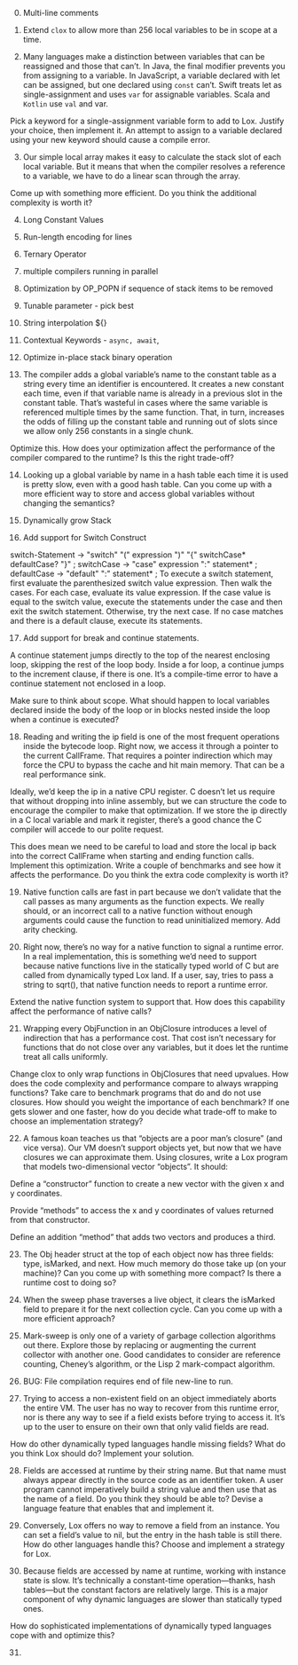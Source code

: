 0) Multi-line comments

1) Extend `clox` to allow more than 256 local variables to be in scope at a time.

2) Many languages make a distinction between variables that can be reassigned and those that can’t. In Java, the final modifier prevents you from assigning to a variable. In JavaScript, a variable declared with let can be assigned, but one declared using `const` can’t. Swift treats let as single-assignment and uses `var` for assignable variables. Scala and `Kotlin` use `val` and var.

Pick a keyword for a single-assignment variable form to add to Lox. Justify your choice, then implement it. An attempt to assign to a variable declared using your new keyword should cause a compile error.

3) Our simple local array makes it easy to calculate the stack slot of each local variable. But it means that when the compiler resolves a reference to a variable, we have to do a linear scan through the array.

Come up with something more efficient. Do you think the additional complexity is worth it?


4) Long Constant Values

5) Run-length encoding for lines

6) Ternary Operator

7) multiple compilers running in parallel

8) Optimization by OP_POPN if sequence of stack items to be removed

9)  Tunable parameter - pick best

10) String interpolation ${}
11) Contextual Keywords - `async, await`, 
12) Optimize in-place stack binary operation

13)  The compiler adds a global variable’s name to the constant table as a 
string every time an identifier is encountered. 
It creates a new constant each time, even if that variable name is already
in a previous slot in the constant table. That’s wasteful in cases where the same 
variable is referenced multiple times by the same function. That, in turn, increases 
the odds of filling up the constant table and running out of slots since we allow only 
256 constants in a single chunk.

Optimize this. How does your optimization 
affect the performance of the compiler compared to the runtime? Is this the right trade-off?

14) Looking up a global variable by name in a hash table 
each time it is used is pretty slow, even with a good hash table.
 Can you come up with a more efficient
 way to store and access global variables without changing the semantics?

15) Dynamically grow Stack

16) Add support for Switch Construct

switch-Statement     → "switch" "(" expression ")"
                 "{" switchCase* defaultCase? "}" ;
switchCase     → "case" expression ":" statement* ;
defaultCase    → "default" ":" statement* ;
To execute a switch statement, first evaluate the parenthesized switch value expression. Then walk the cases. For each case, evaluate its value expression. If the case value is equal to the switch value, execute the statements under the case and then exit the switch statement. Otherwise, try the next case. If no case matches and there is a default clause, execute its statements.



17) Add support for break and continue statements.

A continue statement jumps directly to the top of the nearest enclosing loop, skipping the rest of the loop body. Inside a for loop, a continue jumps to the increment clause, if there is one. It’s a compile-time error to have a continue statement not enclosed in a loop.

Make sure to think about scope. What should happen to local variables declared inside the body of the loop or in blocks nested inside the loop when a continue is executed?

18) Reading and writing the ip field is one of the most frequent operations inside the bytecode loop. Right now, we access it through a pointer to the current CallFrame. That requires a pointer indirection which may force the CPU to bypass the cache and hit main memory. That can be a real performance sink.

Ideally, we’d keep the ip in a native CPU register. C doesn’t let us require that without dropping into inline assembly, but we can structure the code to encourage the compiler to make that optimization. If we store the ip directly in a C local variable and mark it register, there’s a good chance the C compiler will accede to our polite request.

This does mean we need to be careful to load and store the local ip back into the correct CallFrame when starting and ending function calls. Implement this optimization. Write a couple of benchmarks and see how it affects the performance. Do you think the extra code complexity is worth it?

19) Native function calls are fast in part because we don’t validate that the call passes as many arguments as the function expects. We really should, or an incorrect call to a native function without enough arguments could cause the function to read uninitialized memory. Add arity checking.

20) Right now, there’s no way for a native function to signal a runtime error. In a real implementation, this is something we’d need to support because native functions live in the statically typed world of C but are called from dynamically typed Lox land. If a user, say, tries to pass a string to sqrt(), that native function needs to report a runtime error.

Extend the native function system to support that. How does this capability affect the performance of native calls?

21) Wrapping every ObjFunction in an ObjClosure introduces a level of indirection that has a performance cost. That cost isn’t necessary for functions that do not close over any variables, but it does let the runtime treat all calls uniformly.

Change clox to only wrap functions in ObjClosures that need upvalues. How does the code complexity and performance compare to always wrapping functions? Take care to benchmark programs that do and do not use closures. How should you weight the importance of each benchmark? If one gets slower and one faster, how do you decide what trade-off to make to choose an implementation strategy?

22) A famous koan teaches us that “objects are a poor man’s closure” (and vice versa). Our VM doesn’t support objects yet, but now that we have closures we can approximate them. Using closures, write a Lox program that models two-dimensional vector “objects”. It should:

Define a “constructor” function to create a new vector with the given x and y coordinates.

Provide “methods” to access the x and y coordinates of values returned from that constructor.

Define an addition “method” that adds two vectors and produces a third.

23) The Obj header struct at the top of each object now has three fields: type, isMarked, and next. How much memory do those take up (on your machine)? Can you come up with something more compact? Is there a runtime cost to doing so?

24) When the sweep phase traverses a live object, it clears the isMarked field to prepare it for the next collection cycle. Can you come up with a more efficient approach?

25) Mark-sweep is only one of a variety of garbage collection algorithms out there. Explore those by replacing or augmenting the current collector with another one. Good candidates to consider are reference counting, Cheney’s algorithm, or the Lisp 2 mark-compact algorithm.

26) BUG: File compilation requires end of file new-line to run. 

27) Trying to access a non-existent field on an object immediately aborts the entire VM. The user has no way to recover from this runtime error, nor is there any way to see if a field exists before trying to access it. It’s up to the user to ensure on their own that only valid fields are read.

How do other dynamically typed languages handle missing fields? What do you think Lox should do? Implement your solution.

28) Fields are accessed at runtime by their string name. But that name must always appear directly in the source code as an identifier token. A user program cannot imperatively build a string value and then use that as the name of a field. Do you think they should be able to? Devise a language feature that enables that and implement it.

29) Conversely, Lox offers no way to remove a field from an instance. You can set a field’s value to nil, but the entry in the hash table is still there. How do other languages handle this? Choose and implement a strategy for Lox.

30) Because fields are accessed by name at runtime, working with instance state is slow. It’s technically a constant-time operation—thanks, hash tables—but the constant factors are relatively large. This is a major component of why dynamic languages are slower than statically typed ones.

How do sophisticated implementations of dynamically typed languages cope with and optimize this?

31) 





